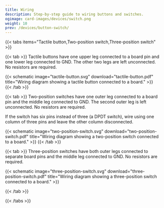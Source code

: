 ```yaml
---
title: Wiring
description: Step-by-step guide to wiring buttons and switches.
ogimage: card-images/devices/switch.png
weight: 10
prev: /devices/button-switch/
---
```


{{< tabs items="Tactile button,Two-position switch,Three-position switch" >}}

{{< tab >}}
Tactile buttons have one upper leg connected to a board pin and one lower leg connected to GND. The other two legs are left unconnected. No resistors are required.

{{< schematic image="tactile-button.svg" download="tactile-button.pdf" title="Wiring diagram showing a tactile button connected to a board." >}}
{{< /tab >}}

{{< tab >}}
Two-position switches have one outer leg connected to a board pin and the middle leg connected to GND. The second outer leg is left unconnected. No resistors are required.

If the switch has six pins instead of three (a DPDT switch), wire using one column of three pins and leave the other column disconnected.

{{< schematic image="two-position-switch.svg" download="two-position-switch.pdf" title="Wiring diagram showing a two-position switch connected to a board." >}}
{{< /tab >}}

{{< tab >}}
Three-position switches have both outer legs connected to separate board pins and the middle leg connected to GND. No resistors are required.

{{< schematic image="three-position-switch.svg" download="three-position-switch.pdf" title="Wiring diagram showing a three-position switch connected to a board." >}}

{{< /tab >}}

{{< /tabs >}}
